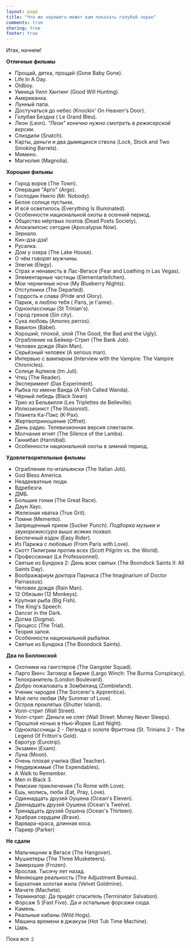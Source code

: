 ```yaml
---
layout: page
title: "Что же хорошего может вам показать голубой экран"
comments: true
sharing: true
footer: true
---
```


Итак, начнем!

__Отличные фильмы__

* Прощай, детка, прощай (Gone Baby Gone).
* Life In A Day.
* Oldboy.
* Умница Уилл Хантинг (Good Will Hunting).
* Американка.
* Лунный папа.
* Достучаться до небес (Knockin' On Heaven's Door).
* Голубая Бездна ( Le Grand Bleu).
* Леон (Leon). *"Леон" конечно нужно смотреть в режисерской версии.*
* Спиздили (Snatch).
* Карты, деньги и два дымящихся ствола (Lock, Stock and Two Smoking Barrels).
* Мимино.
* Магнолия (Magnolia).


__Хорошие фильмы__

* Город воров (The Town).
* Операция "Арго" (Argo).
* Господин Никто (Mr. Nobody).
* Белое солнце пустыни.
* И всё осветилось (Everything Is Illuminated).
* Особенности национальной охоты в осенний период.
* Общество мёртвых поэтов (Dead Poets Society).
* Апокалипсис сегодня (Apocalypse Now).
* Зеркало.
* Кин-дза-дза!
* Русалка.
* Дом у озера (The Lake House).
* О чём говорят мужчины.
* Элегия (Elegy).
* Страх и ненависть в Лас-Вегасе (Fear and Loathing in Las Vegas).
* Элементарные частицы (Elementarteilchen).
* Мои черничные ночи (My Blueberry Nights).
* Отступники (The Departed).
* Гордость и слава (Pride and Glory).
* Париж, я люблю тебя ( Paris, je t'aime).
* Одноклассницы (St Trinian's).
* Город грехов (Sin city).
* Сука любовь (Amores perros).
* Вавилон (Babel).
* Хороший, плохой, злой (The Good, the Bad and the Ugly).
* Ограбление на Бейкер-Стрит (The Bank Job).
* Человек дождя (Rain Man).
* Серьёзный человек (A serious man).
* Интервью с вампиром (Interview with the Vampire: The Vampire Chronicles).
* Солнце Ацтеков (Im Juli).
* Чтец (The Reader).
* Эксперимент (Das Experiment).
* Рыбка по имени Ванда (A Fish Called Wanda).
* Чёрный лебедь (Black Swan)
* Трио из Бельвилля (Les Triplettes de Belleville).
* Иллюзионист (The Illusionist).
* Планета Ка-Пэкс (K-Pax).
* Жертвоприношение (Offret).
* День радио. Телевизионная версия спектакля.
* Молчание ягнят (The Silence of the Lambs).
* Ганнибал (Hannibal).
* Особенности национальной охоты в зимний период.

__Удовлетворительные фильмы__

* Ограбление по-итальянски (The Italian Job).
* God Bless America.
* Неадекватные люди.
* Вдребезги.
* ДМБ.
* Большие гонки (The Great Race).
* Даун Хаус.
* Железная хватка (True Grit).
* Помни (Memento).
* Запрещенный прием (Sucker Punch). *Подборка музыки и звукорежиссура выше всяких похвал.*
* Беспечный ездок (Easy Rider).
* Из Парижа с любовью (From Paris with Love).
* Скотт Пилигрим против всех (Scott Pilgrim vs. the World).
* Профессионал (Le Professionnel).
* Святые из Бундока 2: День всех святых (The Boondock Saints II: All Saints Day).
* Воображариум доктора Парнаса (The Imaginarium of Doctor Parnassus).
* Человек дождя (Rain Man).
* 12 Обезьян (12 Monkeys).
* Крупная рыба (Big Fish).
* The King's Speech.
* Dancer in the Dark.
* Догма (Dogma).
* Процесс (The Trial).
* Теория запоя.
* Особенности национальной рыбалки.
* Святые из Бундока (The Boondock Saints).


__Два по Боллонской__

* Охотники на гангстеров (The Gangster Squad).
* Ларго Винч: Заговор в Бирме (Largo Winch: The Burma Conspiracy).
* Телохранитель (London Boulevard).
* Добро пожаловать в Зомбилэнд (Zombieland).
* Ученик чародея (The Sorcerer's Apprentice).
* Моё лето любви (My Summer of Love).
* Остров проклятых (Shutter Island).
* Уолл-стрит (Wall Street).
* Уолл-стрит: Деньги не спят (Wall Street: Money Never Sleeps).
* Прошлой ночью в Нью-Йорке (Last Night).
* Одноклассницы 2 - Легенда о золоте Фриттона (St. Trinians 2 - The Legend Of Fritton's Gold).
* Евротур (Eurotrip).
* Экзамен (Exam).
* Луна (Moon).
* Очень плохая училка (Bad Teacher).
* Неудержимые (The Expendables).
* A Walk to Remember.
* Men in Black 3.
* Римские приключения (To Rome with Love).
* Ешь, молись, люби (Eat, Pray, Love).
* Одиннадцать друзей Оушена (Ocean's Eleven).
* Двенадцать друзей Оушена (Ocean's Twelve).
* Тринадцать друзей Оушена (Ocean's Thirteen).
* Храбрая сердцем (Brave).
* Варвара-краса, длинная коса.
* Паркер (Parker)


__Не сдали__

* Мальчишник в Вегасе (The Hangover).
* Мушкетеры (The Three Musketeers).
* Замерзшие (Frozen).
* Ярослав. Тысячу лет назад.
* Меняющие реальность (The Adjustment Bureau).
* Бархатная золотая жила (Velvet Goldmine).
* Мачете (Machete).
* Терминатор: Да придёт спаситель (Terminator Salvation).
* Форсаж 5 (Fast Five). Да и остальные форсажи сюда.
* Камень.
* Реальные кабаны (Wild Hogs).
* Машина времени в джакузи (Hot Tub Time Machine).
* Царь.

Пока все :)